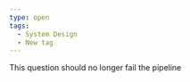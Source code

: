 ```yaml
---
type: open
tags: 
  - System Design
  - New tag
---
```

This question should no longer fail the pipeline